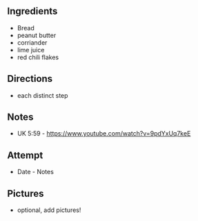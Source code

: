 ## Ingredients
* Bread
* peanut butter
* corriander
* lime juice
* red chili flakes

## Directions
* each distinct step

## Notes
* UK 5:59 - https://www.youtube.com/watch?v=9pdYxUq7keE

## Attempt
* Date - Notes

## Pictures
* optional, add pictures!
